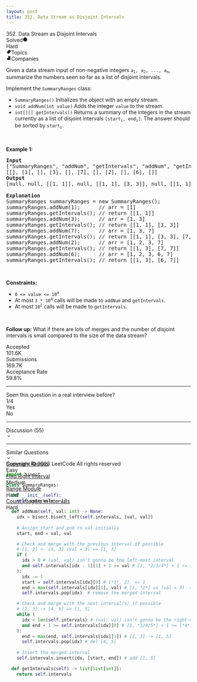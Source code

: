```yaml
---
layout: post
title: 352. Data Stream as Disjoint Intervals
---
```

<div class="flex w-full flex-1 flex-col gap-4 overflow-y-auto px-4 py-5"><div class="flex items-start justify-between gap-4"><div class="flex items-start gap-2"><div class="text-title-large font-semibold text-text-primary dark:text-text-primary">352. Data Stream as Disjoint Intervals<div class="text-body ml-2 inline-flex items-center gap-2 py-1"><div class="inline-flex items-center space-x-2"></div></div></div></div><div class="text-body flex flex-none items-center gap-1 py-1.5 text-text-secondary dark:text-text-secondary">Solved<svg xmlns="http://www.w3.org/2000/svg" viewBox="0 0 14 14" width="1em" height="1em" fill="currentColor" class="fill-none stroke-current"><path stroke-linecap="round" stroke-linejoin="round" stroke-width="1.2" d="M12.598 7a5.6 5.6 0 11-3.15-5.037m2.1 1.537l-4.9 4.9-1.4-1.4"></path></svg></div></div><div class="flex gap-1"><div class="relative inline-flex items-center justify-center text-caption px-2 py-1 gap-1 rounded-full bg-fill-secondary text-difficulty-hard dark:text-difficulty-hard">Hard</div><div class="relative inline-flex items-center justify-center text-caption px-2 py-1 gap-1 rounded-full bg-fill-secondary text-text-secondary cursor-pointer transition-colors hover:bg-fill-primary hover:text-text-primary"><svg xmlns="http://www.w3.org/2000/svg" viewBox="0 0 15 14" width="1em" height="1em" fill="currentColor" class="h-3.5 w-3.5 fill-none stroke-current"><path stroke-linecap="round" stroke-linejoin="round" stroke-width="1.2" d="M10.038 4.464h-.004m1.853-2.8l-3.384-.261a1.03 1.03 0 00-.808.299L2.2 7.197a1.03 1.03 0 000 1.457l3.644 3.644a1.03 1.03 0 001.458 0l5.495-5.495a1.03 1.03 0 00.298-.808l-.26-3.383a1.03 1.03 0 00-.948-.949z"></path></svg>Topics</div><div class="relative inline-flex items-center justify-center text-caption px-2 py-1 gap-1 rounded-full bg-fill-secondary text-text-secondary cursor-pointer transition-colors hover:bg-fill-primary hover:text-text-primary"><svg xmlns="http://www.w3.org/2000/svg" viewBox="0 0 15 14" width="1em" height="1em" fill="currentColor" class="h-3.5 w-3.5 fill-none stroke-current"><path stroke-linecap="round" stroke-linejoin="round" stroke-width="1.2" d="M1.668 12.25h11.667m-7-.584V7a.583.583 0 00-.584-.583H3.418A.583.583 0 002.835 7v4.666c0 .323.26.584.583.584h2.333a.583.583 0 00.584-.584zm0 0c0 .323.26.584.583.584h4.667a.583.583 0 00.583-.584V1.75a.583.583 0 00-.583-.583H6.918a.583.583 0 00-.583.583v9.916zm2.333-2.33h1.167M8.668 6.71h1.167M8.668 4.086h1.167"></path></svg>Companies</div></div><div class="dEI87" data-track-load="description_content"><p>Given a data stream input of non-negative integers <code>a<sub>1</sub>, a<sub>2</sub>, ..., a<sub>n</sub></code>, summarize the numbers seen so far as a list of disjoint intervals.</p>

<p>Implement the <code>SummaryRanges</code> class:</p>

<ul>
	<li><code>SummaryRanges()</code> Initializes the object with an empty stream.</li>
	<li><code>void addNum(int value)</code> Adds the integer <code>value</code> to the stream.</li>
	<li><code>int[][] getIntervals()</code> Returns a summary of the integers in the stream currently as a list of disjoint intervals <code>[start<sub>i</sub>, end<sub>i</sub>]</code>. The answer should be sorted by <code>start<sub>i</sub></code>.</li>
</ul>

<p>&nbsp;</p>
<p><strong class="example">Example 1:</strong></p>

<pre><strong>Input</strong>
["SummaryRanges", "addNum", "getIntervals", "addNum", "getIntervals", "addNum", "getIntervals", "addNum", "getIntervals", "addNum", "getIntervals"]
[[], [1], [], [3], [], [7], [], [2], [], [6], []]
<strong>Output</strong>
[null, null, [[1, 1]], null, [[1, 1], [3, 3]], null, [[1, 1], [3, 3], [7, 7]], null, [[1, 3], [7, 7]], null, [[1, 3], [6, 7]]]

<strong>Explanation</strong>
SummaryRanges summaryRanges = new SummaryRanges();
summaryRanges.addNum(1);      // arr = [1]
summaryRanges.getIntervals(); // return [[1, 1]]
summaryRanges.addNum(3);      // arr = [1, 3]
summaryRanges.getIntervals(); // return [[1, 1], [3, 3]]
summaryRanges.addNum(7);      // arr = [1, 3, 7]
summaryRanges.getIntervals(); // return [[1, 1], [3, 3], [7, 7]]
summaryRanges.addNum(2);      // arr = [1, 2, 3, 7]
summaryRanges.getIntervals(); // return [[1, 3], [7, 7]]
summaryRanges.addNum(6);      // arr = [1, 2, 3, 6, 7]
summaryRanges.getIntervals(); // return [[1, 3], [6, 7]]
</pre>

<p>&nbsp;</p>
<p><strong>Constraints:</strong></p>

<ul>
	<li><code>0 &lt;= value &lt;= 10<sup>4</sup></code></li>
	<li>At most <code>3 * 10<sup>4</sup></code> calls will be made to <code>addNum</code> and <code>getIntervals</code>.</li>
	<li>At most <code>10<sup>2</sup></code>&nbsp;calls will be made to&nbsp;<code>getIntervals</code>.</li>
</ul>

<p>&nbsp;</p>
<p><strong>Follow up:</strong> What if there are lots of merges and the number of disjoint intervals is small compared to the size of the data stream?</p>
</div><div class="mt-6 flex flex-col gap-3"><div class="flex h-full flex-wrap items-center"><div class="mr-4 flex items-center space-x-2.5"><div class="text-label-2 dark:text-dark-label-2 text-xs">Accepted</div><div class="text-label-1 dark:text-dark-label-1 text-sm font-medium">101.6K</div></div><div class="bg-divider-2 dark:bg-dark-divider-2 h-full w-px border-divider-1 dark:border-dark-divider-1 mr-4 max-h-[14px]"></div><div class="mr-4 flex items-center space-x-2.5"><div class="text-label-2 dark:text-dark-label-2 text-xs">Submissions</div><div class="text-label-1 dark:text-dark-label-1 text-sm font-medium">169.7K</div></div><div class="bg-divider-2 dark:bg-dark-divider-2 h-full w-px border-divider-1 dark:border-dark-divider-1 mr-4 max-h-[14px]"></div><div class="mr-4 flex items-center space-x-2.5"><div class="text-label-2 dark:text-dark-label-2 text-xs">Acceptance Rate</div><div class="text-label-1 dark:text-dark-label-1 text-sm font-medium"><span class="text-md font-medium">59.8%</span></div></div></div><hr class="border-divider-3 dark:border-dark-divider-3"><div><div class="mb-2 flex items-center space-x-4"><div class="text-label-2 dark:text-dark-label-2 text-md">Seen this question in a real interview before?</div><div class="text-label-3 dark:text-dark-label-3 text-md font-medium">1/4</div></div><div class="flex"><div class="py-1 px-2 cursor-pointer text-xs mr-3 rounded-[12px] text-label-2 dark:text-dark-label-2 bg-fill-3 dark:bg-dark-fill-3 hover:bg-fill-2 dark:hover:bg-dark-fill-2" data-has-seen="true">Yes</div><div class="py-1 px-2 cursor-pointer text-xs mr-3 rounded-[12px] text-label-2 dark:text-dark-label-2 bg-fill-3 dark:bg-dark-fill-3 hover:bg-fill-2 dark:hover:bg-dark-fill-2">No</div></div></div><hr class="border-divider-3 dark:border-dark-divider-3"><div class="flex flex-col"><div class="group flex cursor-pointer items-center transition-colors text-label-2 dark:text-dark-label-2 hover:text-label-1 dark:hover:text-dark-label-1"><div class="flex-1 text-sm leading-[22px]">Discussion (55)</div><div class="text-[24px] transition-colors text-gray-4 dark:text-dark-gray-4 group-hover:text-gray-5 dark:group-hover:text-dark-gray-5"><svg xmlns="http://www.w3.org/2000/svg" viewBox="0 0 24 24" width="1em" height="1em" fill="currentColor" class="origin-center transition-transform"><path fill-rule="evenodd" d="M16.293 9.293a1 1 0 111.414 1.414l-5 5a1 1 0 01-1.414 0l-5-5a1 1 0 011.414-1.414L12 13.586l4.293-4.293z" clip-rule="evenodd"></path></svg></div></div><div style="height: 0px; transition-duration: 0.25s;" class="overflow-hidden transition-all"><div class="mt-2 flex flex-col"></div></div></div><hr class="border-divider-3 dark:border-dark-divider-3"><div class="flex flex-col"><div class="group flex cursor-pointer items-center transition-colors text-label-2 dark:text-dark-label-2 hover:text-label-1 dark:hover:text-dark-label-1"><div class="flex-1 text-sm leading-[22px]">Similar Questions</div><div class="text-[24px] transition-colors text-gray-4 dark:text-dark-gray-4 group-hover:text-gray-5 dark:group-hover:text-dark-gray-5"><svg xmlns="http://www.w3.org/2000/svg" viewBox="0 0 24 24" width="1em" height="1em" fill="currentColor" class="origin-center transition-transform"><path fill-rule="evenodd" d="M16.293 9.293a1 1 0 111.414 1.414l-5 5a1 1 0 01-1.414 0l-5-5a1 1 0 011.414-1.414L12 13.586l4.293-4.293z" clip-rule="evenodd"></path></svg></div></div><div style="height: 0px; transition-duration: 0.25s;" class="overflow-hidden transition-all"><div class="mt-2 flex flex-col"><div class="flex w-full items-center justify-between py-2"><div class="flex flex-1 items-center gap-2 overflow-hidden"><div class="overflow-hidden"><div class="truncate text-label-1 dark:text-dark-label-1 hover:text-blue-s dark:hover:text-dark-blue-s"><a class="text-sm font-medium transition-none text-label-1 dark:text-dark-label-1 hover:text-blue-s dark:hover:text-dark-blue-s" href="/problems/summary-ranges/">Summary Ranges</a></div></div></div><div class="ml-4 flex-none"><div class="text-xs font-medium text-olive dark:text-dark-olive">Easy</div></div></div><div class="flex w-full items-center justify-between py-2"><div class="flex flex-1 items-center gap-2 overflow-hidden"><div class="overflow-hidden"><div class="truncate text-label-1 dark:text-dark-label-1 hover:text-blue-s dark:hover:text-dark-blue-s"><a class="text-sm font-medium transition-none text-label-1 dark:text-dark-label-1 hover:text-blue-s dark:hover:text-dark-blue-s" href="/problems/find-right-interval/">Find Right Interval</a></div></div></div><div class="ml-4 flex-none"><div class="text-xs font-medium text-yellow dark:text-dark-yellow">Medium</div></div></div><div class="flex w-full items-center justify-between py-2"><div class="flex flex-1 items-center gap-2 overflow-hidden"><div class="overflow-hidden"><div class="truncate text-label-1 dark:text-dark-label-1 hover:text-blue-s dark:hover:text-dark-blue-s"><a class="text-sm font-medium transition-none text-label-1 dark:text-dark-label-1 hover:text-blue-s dark:hover:text-dark-blue-s" href="/problems/range-module/">Range Module</a></div></div></div><div class="ml-4 flex-none"><div class="text-xs font-medium text-pink dark:text-dark-pink">Hard</div></div></div><div class="flex w-full items-center justify-between py-2"><div class="flex flex-1 items-center gap-2 overflow-hidden"><div class="overflow-hidden"><div class="truncate text-label-1 dark:text-dark-label-1 hover:text-blue-s dark:hover:text-dark-blue-s"><a class="text-sm font-medium transition-none text-label-1 dark:text-dark-label-1 hover:text-blue-s dark:hover:text-dark-blue-s" href="/problems/count-integers-in-intervals/">Count Integers in Intervals</a></div></div></div><div class="ml-4 flex-none"><div class="text-xs font-medium text-pink dark:text-dark-pink">Hard</div></div></div></div></div></div></div><div class="mt-8"><div class="text-label-2 dark:text-dark-label-2 text-xs">Copyright ©️ 2023 LeetCode All rights reserved</div></div></div>

```python
import bisect

class SummaryRanges:

  def __init__(self):
    self.intervals = []

  def addNum(self, val: int) -> None:
    idx = bisect.bisect_left(self.intervals, [val, val])
    
    # Assign start and end to val initially
    start, end = val, val

    # Check and merge with the previous interval if possible
    # [1, 2] <- [3, 3] (val = 3) => [1, 3]
    if (
      idx > 0 # (val, val) isn't gonna be the left-most interval
      and self.intervals[idx - 1][1] + 1 >= val # [1, *2/3/4*] + 1 >= 3
    ):
      idx -= 1 
      start = self.intervals[idx][0] # [*1*, 2]  => 1
      end = max(self.intervals[idx][1], val) # [1, *2*] vs (val = 3)  => 3
      self.intervals.pop(idx)  # remove the merged interval

    # Check and merge with the next interval(s) if possible
    # [1, 3] -> [4, 5] => [1, 5]
    while (
      idx < len(self.intervals) # (val, val) isn't gonna be the right-most interval
      and end + 1 >= self.intervals[idx][0] # [1, *3/4/5*] + 1 >= [*4*, 5]
    ):
      end = max(end, self.intervals[idx][1]) # [1, 3] -> [1, 5]
      self.intervals.pop(idx) # del [4, 5]
    
    # Insert the merged interval
    self.intervals.insert(idx, [start, end]) # add [1, 5]

  def getIntervals(self) -> list[list[int]]:
    return self.intervals
```




